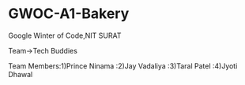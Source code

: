 # GWOC-A1-Bakery
Google Winter of Code,NIT SURAT

Team->Tech Buddies

Team Members:1)Prince Ninama
            :2)Jay Vadaliya
            :3)Taral Patel
            :4)Jyoti Dhawal
             
